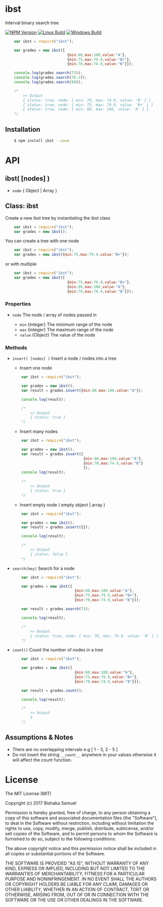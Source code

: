 # ibst

Interval binary search tree

[![NPM Version](https://img.shields.io/npm/v/ibst.svg)](https://www.npmjs.com/package/ibst)
[![Linux Build](https://img.shields.io/travis/ghostfreak3000/ibst/master.svg?label=linux)](https://travis-ci.org/ghostfreak3000/ibst)
[![Windows Build](https://img.shields.io/appveyor/ci/ghostfreak3000/ibst/master.svg?label=windows)](https://ci.appveyor.com/project/ghostfreak3000/ibst)

``` js
    var ibst = require("ibst");

    var grades = new ibst([
                            {min:80,max:100,value:"A"},
                            {min:75,max:79.9,value:"B+"},
                            {min:70,max:74.9,value:"B"}]);  

    console.log(grades.search(73));
    console.log(grades.search(78.2));
    console.log(grades.search(90));

    /*
        >> Output
        { status: true, node: { min: 70, max: 74.9, value: 'B' } }
        { status: true, node: { min: 75, max: 79.9, value: 'B+' } }
        { status: true, node: { min: 80, max: 100, value: 'A' } }
    */

```

## Installation

``` bash
    $ npm install ibst --save
```

# API

## ibst( [nodes] )
* `node` { Object | Array }

## Class: ibst

Create a new ibst tree by instantiating the ibst class

```js
    var ibst = require("ibst");
    var grades = new ibst();
```

You can create a tree with one node

```js
    var ibst = require("ibst");
    var grades = new ibst({min:75,max:79.9,value:"B+"});
```

or with multiple

```js
    var ibst = require("ibst");
    var grades = new ibst([
                            {min:75,max:79.9,value:"B+"},
                            {min:80,max:100,value:"A"},
                            {min:70,max:74.9,value:"B"}]); 
```

### Properties

* `node` The node / array of nodes passed in
    
    * `min` {integer} The minimum range of the node
    * `max` {integer} The maximum range of the node
    * `value` {Object} The value of the node

### Methods

* `insert( [nodes] )` Insert a node / nodes into a tree

    * Insert one node
    ```js
        var ibst = require("ibst");

        var grades = new ibst();   
        var result = grades.insert({min:80,max:100,value:"A"});

        console.log(result);

        /*
            >> Output
            { status: true }
        */         
    ```
    * Insert many nodes
    ```js
        var ibst = require("ibst");

        var grades = new ibst();   
        var result = grades.insert([
                                    {min:80,max:100,value:"A"},
                                    {min:70,max:74.9,value:"B"}
                                    ]);  
        console.log(result);
        
        /*
            >> Output
            { status: true }
        */ 
    ```
    * Insert empty node ( empty object | array )
    ```js
        var ibst = require("ibst");

        var grades = new ibst();   
        var result = grades.insert({});

        console.log(result);

        /*
            >> Output
            { status: false }
        */         
    ```    
* `search(key)` Search for a node
    ```js
        var ibst = require("ibst");

        var grades = new ibst([
                                {min:80,max:100,value:"A"},
                                {min:75,max:79.9,value:"B+"},
                                {min:70,max:74.9,value:"B"}]);  

        var result = grades.search(73); 

        console.log(result);

        /*
            >> Output
            { status: true, node: { min: 70, max: 74.9, value: 'B' } }
        */    
    ```
* `count()` Count the number of nodes in a tree
    ```js
        var ibst = require("ibst");

        var grades = new ibst([
                                {min:80,max:100,value:"A"},
                                {min:75,max:79.9,value:"B+"},
                                {min:70,max:74.9,value:"B"}]);  

        var result = grades.count(); 

        console.log(result);

        /*
            >> Output
            3
        */    
    ```

## Assumptions & Notes
- There are no overlapping intervals e.g [ 1 - 3, 2 - 5 ]
- Do not insert the string `__count__` anywhere in your values otherwise it will affect the count function.

# License

The MIT License (MIT)

Copyright (c) 2017 Bishaka Samuel

Permission is hereby granted, free of charge, to any person obtaining a copy of this software and associated documentation files (the "Software"), to deal in the Software without restriction, including without limitation the rights to use, copy, modify, merge, publish, distribute, sublicense, and/or sell copies of the Software, and to permit persons to whom the Software is furnished to do so, subject to the following conditions:

The above copyright notice and this permission notice shall be included in all copies or substantial portions of the Software.

THE SOFTWARE IS PROVIDED "AS IS", WITHOUT WARRANTY OF ANY KIND, EXPRESS OR IMPLIED, INCLUDING BUT NOT LIMITED TO THE WARRANTIES OF MERCHANTABILITY, FITNESS FOR A PARTICULAR PURPOSE AND NONINFRINGEMENT. IN NO EVENT SHALL THE AUTHORS OR COPYRIGHT HOLDERS BE LIABLE FOR ANY CLAIM, DAMAGES OR OTHER LIABILITY, WHETHER IN AN ACTION OF CONTRACT, TORT OR OTHERWISE, ARISING FROM, OUT OF OR IN CONNECTION WITH THE SOFTWARE OR THE USE OR OTHER DEALINGS IN THE SOFTWARE.
